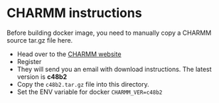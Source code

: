 # CHARMM instructions

Before building docker image, you need to manually copy a CHARMM source tar.gz file here.

- Head over to the [CHARMM website](https://academiccharmm.org/)
- Register
- They will send you an email with download instructions.
  The latest version is **c48b2**
- Copy the `c48b2.tar.gz` file into this directory.
- Set the ENV variable for docker `CHARMM_VER=c48b2`
